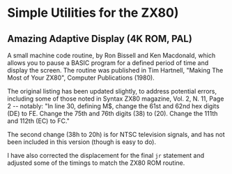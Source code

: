 # Simple Utilities for the ZX80)

## Amazing Adaptive Display (4K ROM, PAL)

A small machine code routine, by Ron Bissell and Ken Macdonald, which
allows you to pause a BASIC program for a defined period of time and
display the screen.  The routine was published in Tim Hartnell, "Making
The Most of Your ZX80", Computer Publications (1980).

The original listing has been updated slightly, to address potential errors, including some of those noted in Syntax ZX80 magazine, Vol. 2, N. 11, Page 2 -- notably: "In line 30, defining M$, change the 61st and 62nd hex digits (DE) to FE. Change the 75th and 76th digits (38) to (20). Change the 111th and 112th (EC) to FC."

The second change (38h to 20h) is for NTSC television signals, and has not been included in this version (though is easy to do).

I have also corrected the displacement for the final `jr` statement and adjusted some of the timings to match the ZX80 ROM routine.
